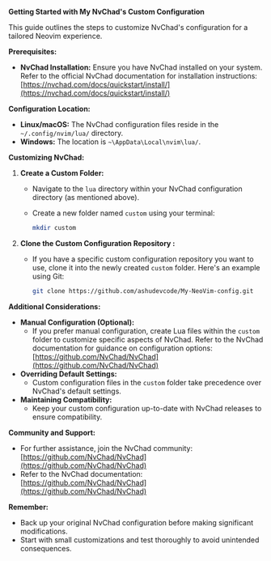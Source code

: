 **Getting Started with My NvChad's Custom Configuration**

This guide outlines the steps to customize NvChad's configuration for a tailored Neovim experience.

**Prerequisites:**

- **NvChad Installation:** Ensure you have NvChad installed on your system. Refer to the official NvChad documentation for installation instructions: [https://nvchad.com/docs/quickstart/install/](https://nvchad.com/docs/quickstart/install/)

**Configuration Location:**

- **Linux/macOS:** The NvChad configuration files reside in the `~/.config/nvim/lua/` directory.
- **Windows:** The location is `~\AppData\Local\nvim\lua/`.

**Customizing NvChad:**

1. **Create a Custom Folder:**
   - Navigate to the `lua` directory within your NvChad configuration directory (as mentioned above).
   - Create a new folder named `custom` using your terminal:

     ```bash
     mkdir custom
     ```

2. **Clone the Custom Configuration Repository :**
   - If you have a specific custom configuration repository you want to use, clone it into the newly created `custom` folder. Here's an example using Git:

     ```bash
     git clone https://github.com/ashudevcode/My-NeoVim-config.git
     ```

**Additional Considerations:**

- **Manual Configuration (Optional):**
   - If you prefer manual configuration, create Lua files within the `custom` folder to customize specific aspects of NvChad. Refer to the NvChad documentation for guidance on configuration options: [https://github.com/NvChad/NvChad](https://github.com/NvChad/NvChad)
- **Overriding Default Settings:**
   - Custom configuration files in the `custom` folder take precedence over NvChad's default settings.
- **Maintaining Compatibility:**
   - Keep your custom configuration up-to-date with NvChad releases to ensure compatibility.


**Community and Support:**

- For further assistance, join the NvChad community: [https://github.com/NvChad/NvChad](https://github.com/NvChad/NvChad)
- Refer to the NvChad documentation: [https://github.com/NvChad/NvChad](https://github.com/NvChad/NvChad)

**Remember:**

- Back up your original NvChad configuration before making significant modifications.
- Start with small customizations and test thoroughly to avoid unintended consequences.
